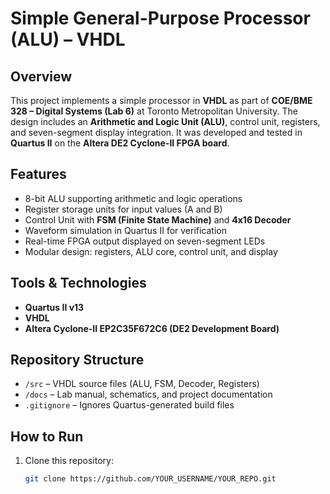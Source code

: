 # Simple General-Purpose Processor (ALU) – VHDL

## Overview
This project implements a simple processor in **VHDL** as part of **COE/BME 328 – Digital Systems (Lab 6)** at Toronto Metropolitan University. The design includes an **Arithmetic and Logic Unit (ALU)**, control unit, registers, and seven-segment display integration. It was developed and tested in **Quartus II** on the **Altera DE2 Cyclone-II FPGA board**.

## Features
- 8-bit ALU supporting arithmetic and logic operations  
- Register storage units for input values (A and B)  
- Control Unit with **FSM (Finite State Machine)** and **4x16 Decoder**  
- Waveform simulation in Quartus II for verification  
- Real-time FPGA output displayed on seven-segment LEDs  
- Modular design: registers, ALU core, control unit, and display  

## Tools & Technologies
- **Quartus II v13**  
- **VHDL**  
- **Altera Cyclone-II EP2C35F672C6 (DE2 Development Board)**  

## Repository Structure
- `/src` – VHDL source files (ALU, FSM, Decoder, Registers)  
- `/docs` – Lab manual, schematics, and project documentation  
- `.gitignore` – Ignores Quartus-generated build files  

## How to Run
1. Clone this repository:
   ```bash
   git clone https://github.com/YOUR_USERNAME/YOUR_REPO.git

